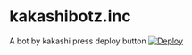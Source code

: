 # kakashibotz.inc
A bot by kakashi press deploy button
[![Deploy](https://www.herokucdn.com/deploy/button.png)](https://heroku.com/deploy?template=https://github.com/RIDERGORANSH/kakashibotz.inc) 
